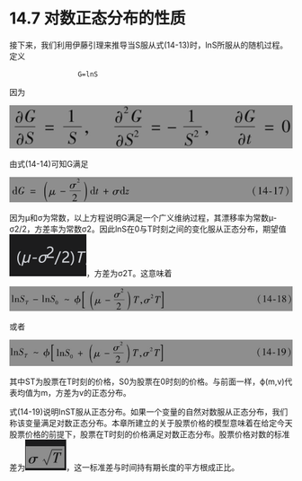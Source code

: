 # 14.7 对数正态分布的性质

接下来，我们利用伊藤引理来推导当S服从式(14-13)时，lnS所服从的随机过程。定义

                     G=lnS

因为

![](images/2024-03-03-15-50-36.png)

由式(14-14)可知G满足

![](images/2024-03-03-15-50-58.png)

因为μ和σ为常数，以上方程说明G满足一个广义维纳过程，其漂移率为常数μ-σ2/2，方差率为常数σ2。因此lnS在0与T时刻之间的变化服从正态分布，期望值![](images/2024-03-03-15-51-26.png)，方差为σ2T。这意味着

![](images/2024-03-03-15-51-39.png)

或者

![](images/2024-03-03-15-51-58.png)

其中ST为股票在T时刻的价格，S0为股票在0时刻的价格。与前面一样，ϕ(m,v)代表均值为m，方差为v的正态分布。

式(14-19)说明lnST服从正态分布。如果一个变量的自然对数服从正态分布，我们称该变量满足对数正态分布。本章所建立的关于股票价格的模型意味着在给定今天股票价格的前提下，股票在T时刻的价格满足对数正态分布。股票价格对数的标准差为![](images/2024-03-03-15-52-25.png)，这一标准差与时间持有期长度的平方根成正比。
